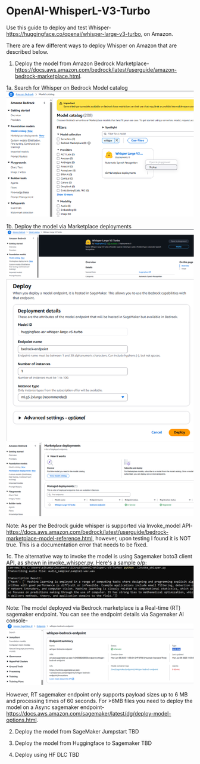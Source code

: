 # OpenAI-WhisperL-V3-Turbo

Use this guide to deploy and test Whisper- https://huggingface.co/openai/whisper-large-v3-turbo, on Amazon. 

There are a few different ways to deploy Whisper on Amazon that are described below.

1. Deploy the model from Amazon Bedrock Marketplace- https://docs.aws.amazon.com/bedrock/latest/userguide/amazon-bedrock-marketplace.html. 

1a. Search for Whisper on Bedrock Model catalog  
![alt text](image.png)

1b. Deploy the model via Marketplace deployments
![alt text](image-1.png)
![alt text](image-2.png)
![alt text](image-3.png)

Note: As per the Bedrock guide whisper is supported via Invoke_model API-https://docs.aws.amazon.com/bedrock/latest/userguide/bedrock-marketplace-model-reference.html, however, upon testing I found it is NOT true. This is a documentation error that needs to be fixed.

1c. The alternative way to invoke the model is using Sagemaker boto3 client API, as shown in invoke_whisper.py. Here's a sample o/p:
![alt text](image-5.png)

Note: The model deployed via Bedrock marketplace is a Real-time (RT) sagemaker endpoint. You can see the endpoint details via Sagemaker AI console- 
![alt text](image-4.png) 

However, RT sagemaker endpoint only supports payload sizes up to 6 MB and processing times of 60 seconds. For >6MB files you need to deploy the model on a Async sagemaker endpoint- https://docs.aws.amazon.com/sagemaker/latest/dg/deploy-model-options.html.

2. Deploy the model from SageMaker Jumpstart
TBD

3. Deploy the model from Huggingface to Sagemaker
TBD

4. Deploy using HF DLC 
TBD










 

